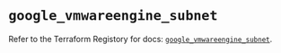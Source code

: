 # `google_vmwareengine_subnet`

Refer to the Terraform Registory for docs: [`google_vmwareengine_subnet`](https://registry.terraform.io/providers/hashicorp/google/5.29.0/docs/resources/vmwareengine_subnet).
